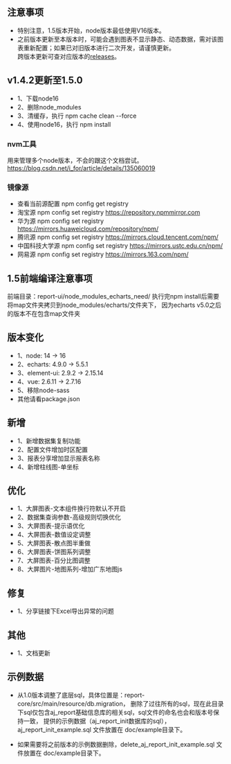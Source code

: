 ## 注意事项

- 特别注意，1.5版本开始，node版本最低使用V16版本。
- 之前版本更新至本版本时，可能会遇到图表不显示静态、动态数据，需对该图表重新配置；如果已对旧版本进行二次开发，请谨慎更新。<br>
  跨版本更新可查对应版本的[releases](https://gitee.com/anji-plus/report/releases)。<br>

  
## v1.4.2更新至1.5.0

- 1、下载node16
- 2、删除node_modules
- 3、清缓存，执行 npm cache clean --force
- 4、使用node16，执行 npm install

### nvm工具
用来管理多个node版本，不会的跟这个文档尝试。
https://blog.csdn.net/i_for/article/details/135060019

### 镜像源
- 查看当前源配置
  npm config get registry
- 淘宝源
  npm config set registry https://repository.npmmirror.com
- 华为源
  npm config set registry https://mirrors.huaweicloud.com/repository/npm/
- 腾讯源
  npm config set registry https://mirrors.cloud.tencent.com/npm/
- 中国科技大学源
  npm config set registry https://mirrors.ustc.edu.cn/npm/
- 网易源
  npm config set registry https://mirrors.163.com/npm/


## 1.5前端编译注意事项
前端目录：report-ui/node_modules_echarts_need/
执行完npm install后需要将map文件夹拷贝到node_modules/echarts/文件夹下，
因为echarts v5.0之后的版本不在包含map文件夹


## 版本变化
- 1、node: 14 -> 16
- 2、echarts: 4.9.0 -> 5.5.1
- 3、element-ui: 2.9.2 -> 2.15.14
- 4、vue: 2.6.11 -> 2.7.16
- 5、移除node-sass
- 其他请看package.json


## 新增

- 1、新增数据集复制功能
- 2、配置文件增加时区配置
- 3、报表分享增加显示报表名称
- 4、新增柱线图-单坐标


## 优化

- 1、大屏图表-文本组件换行符默认不开启
- 2、数据集查询参数-高级规则切换优化
- 3、大屏图表-提示语优化
- 4、大屏图表-数值设定调整
- 5、大屏图表-散点图半重做
- 6、大屏图表-饼图系列调整
- 7、大屏图表-百分比图调整
- 8、大屏图片-地图系列-增加广东地图js

## 修复
- 1、分享链接下Excel导出异常的问题

## 其他

- 1、文档更新

## 示例数据

- 从1.0版本调整了底层sql，具体位置是：report-core/src/main/resource/db.migration，
  删除了过往所有的sql，现在此目录下sql仅包含aj_report基础信息库的相关sql，sql文件的命名也会和版本号保持一致，
  提供的示例数据（aj_report_init数据库的sql），aj_report_init_example.sql 文件放置在 doc/example目录下。

- 如果需要将之前版本的示例数据删除，delete_aj_report_init_example.sql 文件放置在 doc/example目录下。

